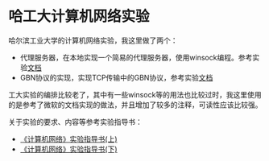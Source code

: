 # 哈工大计算机网络实验

哈尔滨工业大学的计算机网络实验，我这里做了两个：

- 代理服务器，在本地实现一个简易的代理服务器，使用winsock编程。参考实验[文档](./ProxyServer/doc/doc.md)
- GBN协议的实现，实现TCP传输中的GBN协议，参考实验[文档](./GBN_protocol/doc/readme.md)

工大实验的编排比较老了，其中有一些winsock等的用法也比较过时，我这里使用的是参考了微软的文档实现的做法，并且增加了较多的注释，可读性应该比较强。

关于实验的要求、内容等参考实验指导书：

- [《计算机网络》实验指导书(上)](./《计算机网络》实验指导书(上).pdf)
- [《计算机网络》实验指导书(下)](./《计算机网络》实验指导书(下).pdf)

